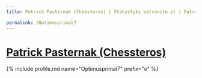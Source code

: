 ```yaml
---
title: Patrick Pasternak (Chessteros) | Statystyki patronite.pl | Patromierz

permalink: /Optimusprimal7
---
```


# [Patrick Pasternak (Chessteros)](https://patronite.pl/Optimusprimal7)

{% include profile.md name="Optimusprimal7" prefix="o" %}
